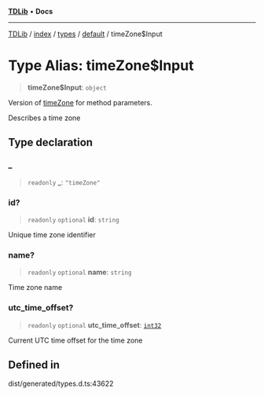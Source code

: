 [**TDLib**](../../../../../../README.md) • **Docs**

***

[TDLib](../../../../../../modules.md) / [index](../../../../../README.md) / [types](../../../README.md) / [default](../README.md) / timeZone$Input

# Type Alias: timeZone$Input

> **timeZone$Input**: `object`

Version of [timeZone](timeZone-1.md) for method parameters.

Describes a time zone

## Type declaration

### \_

> `readonly` **\_**: `"timeZone"`

### id?

> `readonly` `optional` **id**: `string`

Unique time zone identifier

### name?

> `readonly` `optional` **name**: `string`

Time zone name

### utc\_time\_offset?

> `readonly` `optional` **utc\_time\_offset**: [`int32`](int32-1.md)

Current UTC time offset for the time zone

## Defined in

dist/generated/types.d.ts:43622
